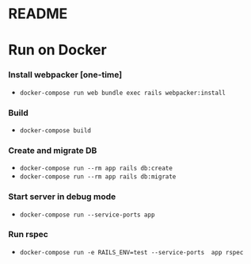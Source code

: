 # README


# Run on Docker

### Install webpacker [one-time]
  - `docker-compose run web bundle exec rails webpacker:install`

### Build 
  - `docker-compose build`

### Create and migrate DB
  - `docker-compose run --rm app rails db:create`
  - `docker-compose run --rm app rails db:migrate`

### Start server in debug mode
  - `docker-compose run --service-ports app`

### Run rspec
- `docker-compose run -e RAILS_ENV=test --service-ports  app rspec`
